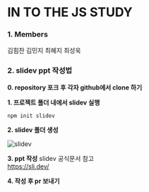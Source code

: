 # IN TO THE JS STUDY

### 1. Members

김힘찬 김민지 최혜지 최성욱

### 2. slidev ppt 작성법
  

**0. repository 포크 후 각자 github에서 clone 하기**

**1. 프로젝트 폴더 내에서 slidev 실행**

```
npm init slidev
```

**2. slidev 폴더 생성** 

![slidev](https://user-images.githubusercontent.com/71649055/162216739-bce5f4e6-7ca5-463a-8110-a53f290d9fcb.png)

**3. ppt 작성**
   slidev 공식문서 참고  
   https://sli.dev/

**4. 작성 후 pr 보내기**
